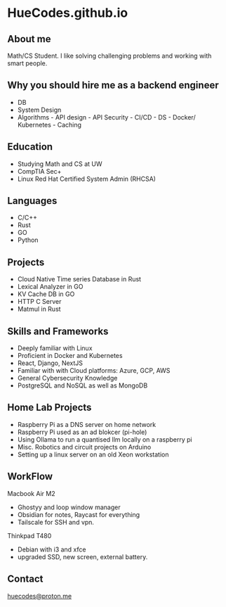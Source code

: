 # HueCodes.github.io


## About me
Math/CS Student. I like solving challenging problems and working with smart people.

## Why you should hire me as a backend engineer
- DB
- ﻿﻿System Design
- ﻿﻿Algorithms
﻿﻿- API design
﻿﻿- API Security
﻿﻿- CI/CD
﻿﻿- DS
﻿﻿- Docker/ Kubernetes
﻿﻿- Caching

## Education
- Studying Math and CS at UW 
- CompTIA Sec+
- Linux Red Hat Certified System Admin (RHCSA)

## Languages
- C/C++
- Rust
- GO
- Python

## Projects
- Cloud Native Time series Database in Rust 
- Lexical Analyzer in GO
- KV Cache DB in GO
- HTTP C Server 
- Matmul in Rust

## Skills and Frameworks
- Deeply familiar with Linux 
- Proficient in Docker and Kubernetes
- React, Django, NextJS
- Familiar with with Cloud platforms: Azure, GCP, AWS
- General Cybersecurity Knowledge
- PostgreSQL and NoSQL as well as MongoDB

## Home Lab Projects
- Raspberry Pi as a DNS server on home network 
- Raspberry Pi used as an ad blokcer (pi-hole)
- Using Ollama to run a quantised llm locally on a raspberry pi 
- Misc. Robotics and circuit projects on Arduino 
- Setting up a linux server on an old Xeon workstation 

## WorkFlow
Macbook Air M2
- Ghostyy and loop window manager
- Obsidian for notes, Raycast for everything
- Tailscale for SSH and vpn.

Thinkpad T480
- Debian with i3 and xfce 
- upgraded SSD, new screen, external battery.

## Contact
huecodes@proton.me
